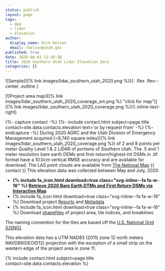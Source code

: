 ```yaml
---
status: publish
layout: page
tags:
  - dem
  - lidar
  - elevation
author:
  display_name: Rick Kelson
  email: rkelson@utah.gov
published: true
date: 2020-06-01 12:30:30
title: 2020 Southern Utah Lidar Elevation Data
categories: []
---
```


![Sample]({% link images/lidar_southern_utah_2020.png %}){: .flex .flex--center .outline }

[![Project area map]({% link images/lidar_southern_utah_2020_coverage_sm.png %} "click for map")]({% link images/lidar_southern_utah_2020_coverage.png %}){:.inline-text-right}

{%- capture contact -%}
{%- include contact.html subject=page.title contact=site.data.contacts.elevation text='or by request from' -%}
{%- endcapture -%}
During 2020 AGRC and the Utah Division of Emergency Management acquired [~9,740 square miles]({% link images/lidar_southern_utah_2020_coverage.png %}) of 2 and 8 points per meter Quality Level 1 & 2 LiDAR of portions of Southern Utah. The .5 and 1 meter resolution bare earth DEMs and first-return/highest-hit DSMs in .tif format have a 10.0cm vertical RMSE accuracy and are available for download. The LAS point clouds are available from [The National Map](https://apps.nationalmap.gov/downloader) {{ contact }} This elevation data was collected between May and July, 2020.

<ul class="dotless">
  <li>
    <strong>
      {% include fa_icon.html download=true class="svg-inline--fa fa-w-16" %} <a href="https://raster.utah.gov/?catGroup=.5%20Meter%20%7B2020%20Southern%20Utah%20LiDAR%7D,1%20Meter%20%7B2020%20Southern%20Utah%20LiDAR%7D&title=Southern%20Utah%202020%20LiDAR" target="_blank">Retrieve 2020 Bare Earth DTMs and First Return DSMs via Interactive Map</a>
    </strong>
  </li>
  <li>
    {% include fa_icon.html download=true class="svg-inline--fa fa-w-16" %} Download project <a href="https://storage.googleapis.com/state-of-utah-sgid-downloads/lidar/southern-utah-2020/SouthernUtah_2020_Reports.zip" target="_blank">Reports</a> and <a href="https://storage.googleapis.com/state-of-utah-sgid-downloads/lidar/southern-utah-2020/SouthernUtah_2020_Metadata.zip" target="_blank">Metadata</a>
  </li>
  <li>
    {% include fa_icon.html download=true class="svg-inline--fa fa-w-16" %} Download <a href="https://storage.googleapis.com/state-of-utah-sgid-downloads/lidar/southern-utah-2020/SouthernUtah_2020_shps.zip" target="_blank">shapefiles</a> of project area, tile indices, and breaklines
  </li>
</ul>

The naming convention for the tiles are based off the [U.S. National Grid (USNG)](https://www.fgdc.gov/usng/how-to-read-usng/index_html).

This elevation data has a UTM NAD83 (2011) zone 12 north meters NAVD88(GEOID12) projection with the exception of a small strip on the western edge of the project area in zone 11.

{% include contact.html subject=page.title contact=site.data.contacts.elevation %}
